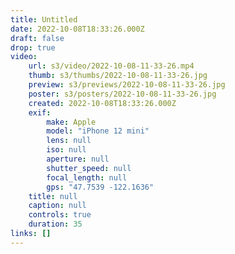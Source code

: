 ```yaml
---
title: Untitled
date: 2022-10-08T18:33:26.000Z
draft: false
drop: true
video:
    url: s3/video/2022-10-08-11-33-26.mp4
    thumb: s3/thumbs/2022-10-08-11-33-26.jpg
    preview: s3/previews/2022-10-08-11-33-26.jpg
    poster: s3/posters/2022-10-08-11-33-26.jpg
    created: 2022-10-08T18:33:26.000Z
    exif:
        make: Apple
        model: "iPhone 12 mini"
        lens: null
        iso: null
        aperture: null
        shutter_speed: null
        focal_length: null
        gps: "47.7539 -122.1636"
    title: null
    caption: null
    controls: true
    duration: 35
links: []
---
```


